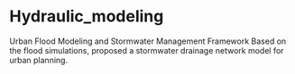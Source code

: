 # Hydraulic_modeling
Urban Flood Modeling and Stormwater Management Framework
Based on the flood simulations, proposed a stormwater drainage network model for urban planning.
